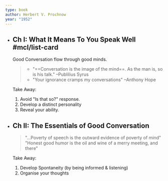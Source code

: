 ```yaml
---
type: book
author: Herbert V. Prochnow
year: "1952"
---
```

- ## Ch I: What It Means To You Speak Well #mcl/list-card 	
	Good Conversation flow through good minds. 
	>- "==Conversation is the image of the mind==. As the man is, so is his talk." –Publilius Syrus
	>- "Your ignorance cramps my conversations" –Anthony Hope 
	
	Take Away: 
	1. Avoid "Is that so?" response.  
	2. Develop a distinct personality  
	3. Reveal your ability.
	

- ## Ch II: The Essentials of Good Conversation
	> "...Poverty of  speech is the outward evidence of poverty of mind"
	> "Honest good humor is the oil and wine of a merry meeting, and there"
	
	Take Away: 
	1. Develop Spontaneity (by being informed & listening)
	2. Organise your thoughts

